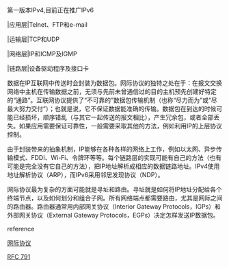 第一版本IPv4,目前正在推广IPv6

|应用层|Telnet、FTP和e-mail

|运输层|TCP和UDP

|网络层|IP和ICMP及IGMP

|链路层|设备驱动程序及接口卡

数据在IP互联网中传送时会封装为数据包。网际协议的独特之处在于：在报文交换网络中主机在传输数据之前，无须与先前未曾通信过的目的主机预先创建好特定的“通路”。互联网协议提供了“不可靠的”数据包传输机制（也称“尽力而为”或“尽最大努力交付”）；也就是说，它不保证数据能准确的传输。数据包在到达的时候可能已经损坏，顺序错乱（与其它一起传送的报文相比），产生冗余包，或者全部丢失。如果应用需要保证可靠性，一般需要采取其他的方法，例如利用IP的上层协议控制。 

由于封装带来的抽象机制，IP能够在各种各样的网络上工作，例如以太网、异步传输模式、FDDI、Wi-Fi、令牌环等等。每个链路层的实现可能有自己的方法（也有可能是完全没有它自己的方法），把IP地址解析成相应的数据链路地址。IPv4使用地址解析协议（ARP），而IPv6采用邻居发现协议（NDP）。 

网际协议最为复杂的方面可能就是寻址和路由。寻址就是如何将IP地址分配给各个终端节点，以及如何划分和组合子网。所有网络端点都需要路由，尤其是网际之间的路由器。路由器通常用内部网关协议（Interior Gateway Protocols，IGPs）和外部网关协议（External Gateway Protocols，EGPs）决定怎样发送IP数据包。 

reference

[网际协议](https://zh.wikipedia.org/zh-cn/%E7%BD%91%E9%99%85%E5%8D%8F%E8%AE%AE)

[RFC 791](https://datatracker.ietf.org/doc/html/rfc791)
